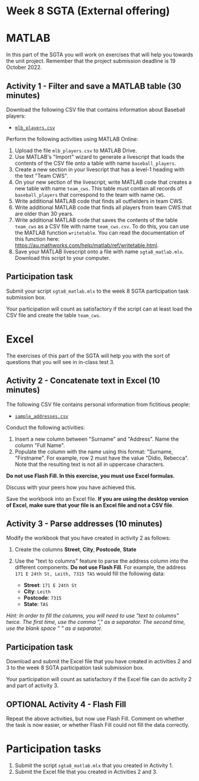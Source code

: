 # Week 8 SGTA (External offering)

# MATLAB

In this part of the SGTA you will work on exercises that will help you towards the unit project. Remember that the project submission deadline is 19 October 2022.


## Activity 1 - Filter and save a MATLAB table (30 minutes)

Download the following CSV file that contains information about Baseball players:

* [`mlb_players.csv`](mlb_players.csv)

Perform the following activities using MATLAB Online:

1. Upload the file `mlb_players.csv` to MATLAB Drive.
2. Use MATLAB's "Import" wizard to generate a livescript that loads the contents of the CSV file onto a table with name `baseball_players`.
3. Create a new section in your livescript that has a level-1 heading with the text "Team CWS".
4. On your new section of the livescript, write MATLAB code that creates a new table with name `team_cws`. This table must contain all records of `baseball_players` that correspond to the team with name `CWS`.
5. Write additional MATLAB code that finds all outfielders in team CWS.
6. Write additional MATLAB code that finds all players from team CWS that are older than 30 years.
7. Write additional MATLAB code that saves the contents of the table `team_cws` as a CSV file with name `team_cws.csv`. To do this, you can use the MATLAB function `writetable`. You can read the documentation of this function here: https://au.mathworks.com/help/matlab/ref/writetable.html.
8. Save your MATLAB livescript onto a file with name `sgta8_matlab.mlx`. Download this script to your computer.


## Participation task

Submit your script `sgta8_matlab.mlx` to the week 8 SGTA participation task submission box. 

Your participation will count as satisfactory if the script can at least load the CSV file and create the table `team_cws`.


# Excel

The exercises of this part of the SGTA will help you with the sort of questions that you will see in in-class test 3.

## Activity 2 - Concatenate text in Excel (10 minutes)

The following CSV file contains personal information from fictitious people:

* [`sample_addresses.csv`](sample_addresses.csv)

Conduct the following activities:

1. Insert a new column between "Surname" and "Address". Name the column "Full Name".
2. Populate the column with the name using this format: "Surname, "Firstname". For example, row 2 must have the value "Didio, Rebecca". Note that the resulting text is not all in uppercase characters.

**Do not use Flash Fill. In this exercise, you must use Excel formulas.**

Discuss with your peers how you have achieved this.

Save the workbook into an Excel file. **If you are using the desktop version of Excel, make sure that your file is an Excel file and not a CSV file**.

## Activity 3 - Parse addresses (10 minutes)

Modify the workbook that you have created in activity 2 as follows:

1. Create the columns **Street**, **City**, **Postcode**, **State**
2. Use the "text to columns" feature to parse the address column into the different components. **Do not use Flash Fill**. For example, the address `171 E 24th St, Leith, 7315 TAS` would fill the following data:

    - **Street**: `171 E 24th St`
    - **City**: `Leith`
    - **Postcode**: `7315`
    - **State**: `TAS`

*Hint: In order to fill the columns, you will need to use "text to columns" twice. The first time, use the comma "," as a separator. The second time, use the blank space " " as a separator.*

## Participation task

Download and submit the Excel file that you have created in activities 2 and 3 to the week 8 SGTA participation task submission box.

Your participation will count as satisfactory if the Excel file can do activity 2 and part of activity 3.

## OPTIONAL Activity 4 - Flash Fill

Repeat the above activities, but now use Flash Fill. Comment on whether the task is now easier, or whether Flash Fill could not fill the data correctly.

# Participation tasks

1. Submit the script `sgta8_matlab.mlx` that you created in Activity 1.
2. Submit the Excel file that you created in Activities 2 and 3.
